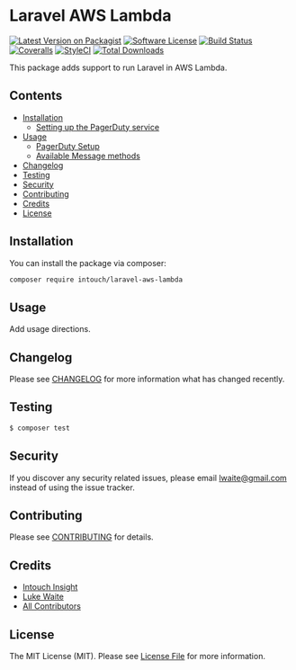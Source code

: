 # Laravel AWS Lambda

[![Latest Version on Packagist](https://img.shields.io/packagist/v/intouch/laravel-aws-lambda.svg?style=flat-square)](https://packagist.org/packages/intouch/laravel-aws-lambda)
[![Software License](https://img.shields.io/badge/license-MIT-brightgreen.svg?style=flat-square)](LICENSE.md)
[![Build Status](https://img.shields.io/travis/In-Touch/laravel-aws-lambda/master.svg?style=flat-square)](https://travis-ci.org/In-Touch/laravel-aws-lambda)
[![Coveralls](https://img.shields.io/coveralls/github/In-Touch/laravel-aws-lambda/master.svg?style=flat-square)](https://coveralls.io/github/In-Touch/laravel-aws-lambda)
[![StyleCI](https://styleci.io/repos/163447633/shield)](https://styleci.io/repos/163447633)
[![Total Downloads](https://img.shields.io/packagist/dt/intouch/laravel-aws-lambda.svg?style=flat-square)](https://packagist.org/packages/intouch/laravel-aws-lambda)

This package adds support to run Laravel in AWS Lambda.

## Contents

- [Installation](#installation)
	- [Setting up the PagerDuty service](#setting-up-the-PagerDuty-service)
- [Usage](#usage)
    - [PagerDuty Setup](#pagerduty-setup)
	- [Available Message methods](#available-message-methods)
- [Changelog](#changelog)
- [Testing](#testing)
- [Security](#security)
- [Contributing](#contributing)
- [Credits](#credits)
- [License](#license)


## Installation

You can install the package via composer:

```bash
composer require intouch/laravel-aws-lambda
```

## Usage

Add usage directions.

## Changelog

Please see [CHANGELOG](CHANGELOG.md) for more information what has changed recently.

## Testing

``` bash
$ composer test
```

## Security

If you discover any security related issues, please email lwaite@gmail.com instead of using the issue tracker.

## Contributing

Please see [CONTRIBUTING](CONTRIBUTING.md) for details.

## Credits

- [Intouch Insight](https://www.intouchinsight.com)
- [Luke Waite](https://github.com/lukewaite)
- [All Contributors](../../contributors)

## License

The MIT License (MIT). Please see [License File](LICENSE.md) for more information.
